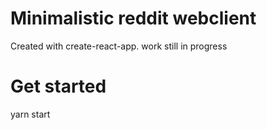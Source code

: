 # Minimalistic reddit webclient

Created with create-react-app.
work still in progress

# Get started

yarn start

